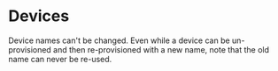 
# Devices

Device names can't be changed. Even while a device can be un-provisioned and then re-provisioned with a new name, note that the old name can never be re-used.
